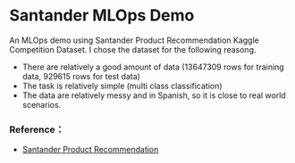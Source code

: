 # Santander MLOps Demo 
An MLOps demo using Santander Product Recommendation Kaggle Competition Dataset. I chose the dataset for the following reasong. 
- There are relatively a good amount of data (13647309 rows for training data, 929615 rows for test data)
- The task is relatively simple (multi class classification)
- The data are relatively messy and in Spanish, so it is close to real world scenarios.




### Reference：
* [Santander Product Recommendation](https://www.kaggle.com/c/santander-product-recommendation)
